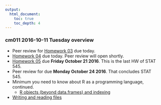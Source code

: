 ```yaml
---
output:
  html_document:
    toc: true
    toc_depth: 4
---
```


### cm011 2016-10-11 Tuesday overview

  * Peer review for [Homework 03](hw03_dplyr-and-more-ggplot2.html) due today.
  * [Homework 04](hw04_tidy-data-joins.html) due today. Peer review will open shortly.
  * [Homework 05](hw05_factor-figure-boss-repo-hygiene.html) due **Friday October 21 2016**. This is the last HW of STAT 545.
  * Peer review for due **Monday October 24 2016**. That concludes STAT 545.
  * Minimum you need to know about R as a programming language, continued.
    - [R objects (beyond data.frames) and indexing](block004_basic-r-objects.html)
  * [Writing and reading files](block026_file-out-in.html)
